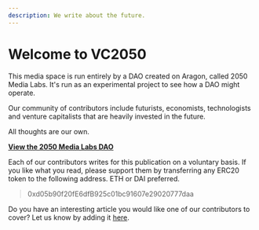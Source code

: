 ```yaml
---
description: We write about the future.
---
```


# Welcome to VC2050

This media space is run entirely by a DAO created on Aragon, called 2050 Media Labs. It's run as an experimental project to see how a DAO might operate.   
  
Our community of contributors include futurists, economists, technologists and venture capitalists that are heavily invested in the future. 

All thoughts are our own.  
  
[**View the 2050 Media Labs DAO**](https://rinkeby.autark.xyz/#/2050medialabs/)  
  
Each of our contributors writes for this publication on a voluntary basis. If you like what you read, please support them by transferring any ERC20 token to the following address. ETH or DAI preferred. 

> 0xd05b90f20fE6dfB925c01bc91607e29020777daa

Do you have an interesting article you would like one of our contributors to cover? Let us know by adding it [here](https://rinkeby.autark.xyz/#/2050medialabs/0x48ba990c78021ec47f7495582445c42f1e3f1286). 



